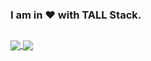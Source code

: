### I am in :heart: with TALL Stack.

##
<a href="https://github.com/sammymwangangi">
  <img align="center" src="https://github-readme-stats.vercel.app/api?username=sammymwangangi&theme=algolia&show_icons=true&count_private=true" />
</a>
<a href="https://github.com/sammymwangangi">
  <img align="center" src="https://github-readme-stats.vercel.app/api/top-langs/?username=sammymwangangi&theme=algolia&show_icons=true&layout=compact&langs_count=8" />
</a>

<!--
**sammymwangangi/sammymwangangi** is a ✨ _special_ ✨ repository because its `README.md` (this file) appears on your GitHub profile.

Here are some ideas to get you started:

- 🔭 I’m currently working on ...
- 🌱 I’m currently learning ...
- 👯 I’m looking to collaborate on ...
- 🤔 I’m looking for help with ...
- 💬 Ask me about ...
- 📫 How to reach me: ...
- 😄 Pronouns: ...
- ⚡ Fun fact: ...
-->
